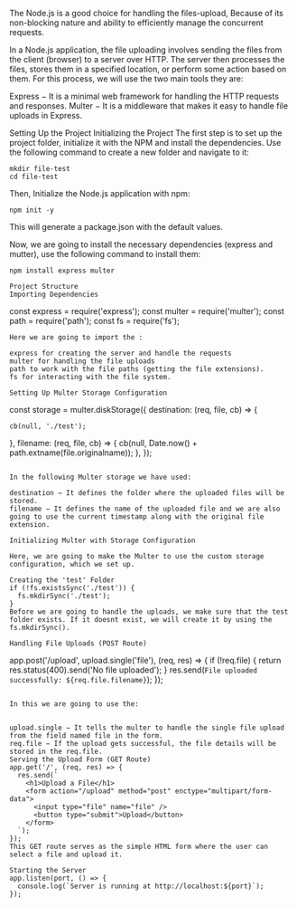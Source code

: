 The Node.js is a good choice for handling the files-upload, Because of its non-blocking nature and ability to efficiently manage the concurrent requests.

In a Node.js application, the file uploading involves sending the files from the client (browser) to a server over HTTP. The server then processes the files, stores them in a specified location, or perform some action based on them. For this process, we will use the two main tools they are:

Express − It is a minimal web framework for handling the HTTP requests and responses.
Multer − It is a middleware that makes it easy to handle file uploads in Express.

Setting Up the Project
Initializing the Project
The first step is to set up the project folder, initialize it with the NPM and install the dependencies. Use the following command to create a new folder and navigate to it:

```
mkdir file-test
cd file-test
```

Then, Initialize the Node.js application with npm:
```
npm init -y
```
This will generate a package.json with the default values.

Now, we are going to install the necessary dependencies (express and mutter), use the following command to install them:
```
npm install express multer

Project Structure
Importing Dependencies
```
const express = require('express');
const multer = require('multer');
const path = require('path');
const fs = require('fs');
```
Here we are going to import the :

express for creating the server and handle the requests
multer for handling the file uploads
path to work with the file paths (getting the file extensions).
fs for interacting with the file system.

Setting Up Multer Storage Configuration
```
const storage = multer.diskStorage({
  destination: (req, file, cb) => {
    
    cb(null, './test');
  },
  filename: (req, file, cb) => {
    cb(null, Date.now() + path.extname(file.originalname));
  },
});
```

In the following Multer storage we have used:

destination − It defines the folder where the uploaded files will be stored.
filename − It defines the name of the uploaded file and we are also going to use the current timestamp along with the original file extension.

Initializing Multer with Storage Configuration

Here, we are going to make the Multer to use the custom storage configuration, which we set up.

Creating the 'test' Folder
if (!fs.existsSync('./test')) {
  fs.mkdirSync('./test');
}
Before we are going to handle the uploads, we make sure that the test folder exists. If it doesnt exist, we will create it by using the fs.mkdirSync().

Handling File Uploads (POST Route)

```
app.post('/upload', upload.single('file'), (req, res) => {
  if (!req.file) {
    return res.status(400).send('No file uploaded');
  }
  res.send(`File uploaded successfully: ${req.file.filename}`);
});
```

In this we are going to use the:


upload.single − It tells the multer to handle the single file upload from the field named file in the form.
req.file − If the upload gets successful, the file details will be stored in the req.file.
Serving the Upload Form (GET Route)
app.get('/', (req, res) => {
  res.send(`
    <h1>Upload a File</h1>
    <form action="/upload" method="post" enctype="multipart/form-data">
      <input type="file" name="file" />
      <button type="submit">Upload</button>
    </form>
  `);
});
This GET route serves as the simple HTML form where the user can select a file and upload it.

Starting the Server
app.listen(port, () => {
  console.log(`Server is running at http://localhost:${port}`);
});